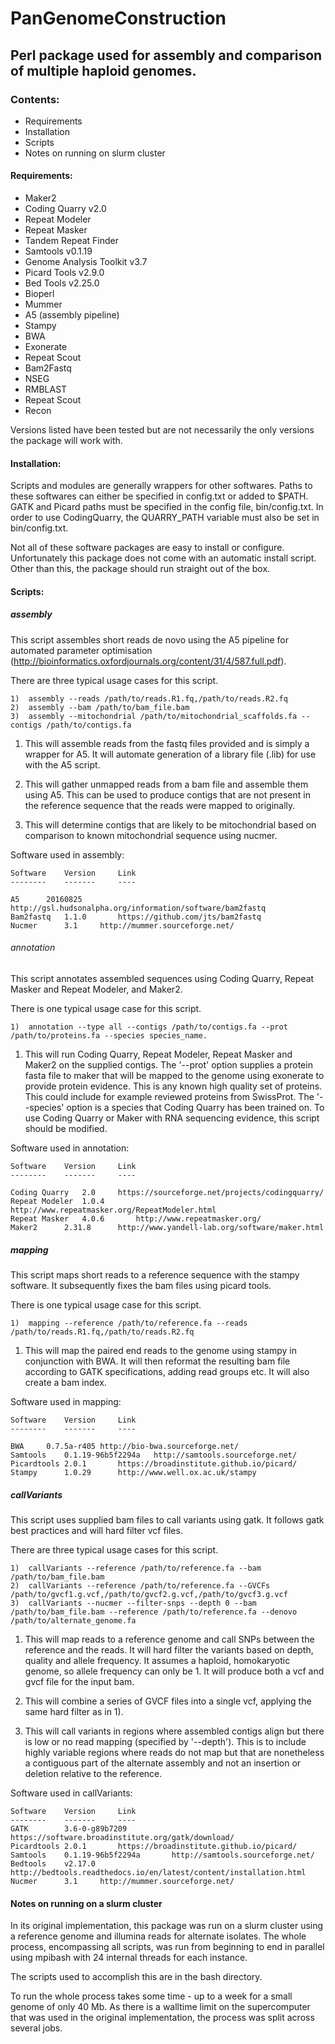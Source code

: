 # PanGenomeConstruction

## Perl package used for assembly and comparison of multiple haploid genomes.

### Contents:
-	Requirements
-	Installation
-	Scripts
-	Notes on running on slurm cluster

#### Requirements:

-	Maker2				
-	Coding Quarry			v2.0
-	Repeat Modeler			
-	Repeat Masker
-	Tandem Repeat Finder
-	Samtools			v0.1.19
-	Genome Analysis Toolkit		v3.7
-	Picard Tools			v2.9.0
-	Bed Tools			v2.25.0
-	Bioperl
-	Mummer
-	A5 (assembly pipeline)
-	Stampy
-	BWA
-	Exonerate
-	Repeat Scout
-	Bam2Fastq
-	NSEG
-	RMBLAST
-	Repeat Scout
-	Recon

Versions listed have been tested but are not necessarily the only versions the package will work with.

#### Installation:

Scripts and modules are generally wrappers for other softwares. 
Paths to these softwares can either be specified in config.txt or added to $PATH.
GATK and Picard paths must be specified in the config file, bin/config.txt. 
In order to use CodingQuarry, the QUARRY_PATH variable must also be set in bin/config.txt.

Not all of these software packages are easy to install or configure. Unfortunately this package
does not come with an automatic install script.
Other than this, the package should run straight out of the box.

	
#### Scripts:

##### assembly

This script assembles short reads de novo using the A5 pipeline for automated parameter optimisation 
(http://bioinformatics.oxfordjournals.org/content/31/4/587.full.pdf).

There are three typical usage cases for this script.

	1)	assembly --reads /path/to/reads.R1.fq,/path/to/reads.R2.fq
	2)	assembly --bam /path/to/bam_file.bam
	3)	assembly --mitochondrial /path/to/mitochondrial_scaffolds.fa --contigs /path/to/contigs.fa

1) This will assemble reads from the fastq files provided and is simply a wrapper for A5.
It will automate generation of a library file (.lib) for use with the A5 script.

2) This will gather unmapped reads from a bam file and assemble them using A5. This can be used to produce
contigs that are not present in the reference sequence that the reads were mapped to originally.

3) This will determine contigs that are likely to be mitochondrial based on comparison to known mitochondrial sequence using nucmer.

Software used in assembly:

	Software	Version		Link
	--------	-------		----

	A5		20160825	http://gsl.hudsonalpha.org/information/software/bam2fastq
	Bam2fastq	1.1.0		https://github.com/jts/bam2fastq
	Nucmer		3.1		http://mummer.sourceforge.net/

###### annotation

This script annotates assembled sequences using Coding Quarry, Repeat Masker and Repeat Modeler, and Maker2.

There is one typical usage case for this script.

	1)	annotation --type all --contigs /path/to/contigs.fa --prot /path/to/proteins.fa --species species_name.

1) This will run Coding Quarry,  Repeat Modeler, Repeat Masker and Maker2 on the supplied contigs. The '--prot' option supplies a protein fasta file to maker that will be mapped to the genome using exonerate to provide protein evidence. This is any known high quality set of proteins. This could include for example reviewed proteins from SwissProt. The '--species' option is a species that Coding Quarry has been trained on. To use Coding Quarry or Maker with RNA sequencing evidence, this script should be modified.

Software used in annotation:

	Software	Version		Link
	--------	-------		----
	
	Coding Quarry	2.0		https://sourceforge.net/projects/codingquarry/
	Repeat Modeler	1.0.4		http://www.repeatmasker.org/RepeatModeler.html
	Repeat Masker	4.0.6		http://www.repeatmasker.org/
	Maker2		2.31.8		http://www.yandell-lab.org/software/maker.html

##### mapping

This script maps short reads to a reference sequence with the stampy software. It subsequently fixes the bam files using picard tools.

There is one typical usage case for this script.

	1)	mapping --reference /path/to/reference.fa --reads /path/to/reads.R1.fq,/path/to/reads.R2.fq

1) This will map the paired end reads to the genome using stampy in conjunction with BWA. It will then reformat the resulting bam file according to GATK specifications, adding read groups etc. It will also create a bam index.

Software used in mapping:

	Software	Version		Link
	--------	-------		----

	BWA		0.7.5a-r405	http://bio-bwa.sourceforge.net/
	Samtools	0.1.19-96b5f2294a	http://samtools.sourceforge.net/
	Picardtools	2.0.1		https://broadinstitute.github.io/picard/
	Stampy		1.0.29		http://www.well.ox.ac.uk/stampy

##### callVariants

This script uses supplied bam files to call variants using gatk. It follows gatk best practices and will hard filter vcf files.

There are three typical usage cases for this script.

	1)	callVariants --reference /path/to/reference.fa --bam /path/to/bam_file.bam
	2)	callVariants --reference /path/to/reference.fa --GVCFs /path/to/gvcf1.g.vcf,/path/to/gvcf2.g.vcf,/path/to/gvcf3.g.vcf
	3)	callVariants --nucmer --filter-snps --depth 0 --bam /path/to/bam_file.bam --reference /path/to/reference.fa --denovo /path/to/alternate_genome.fa

1) This will map reads to a reference genome and call SNPs between the reference and the reads. It will hard filter the variants based on depth, quality and allele frequency. It assumes a haploid, homokaryotic genome, so allele frequency can only be 1. It will produce both a vcf and gvcf file for the input bam.

2) This will combine a series of GVCF files into a single vcf, applying the same hard filter as in 1).

3) This will call variants in regions where assembled contigs align but there is low or no read mapping (specified by '--depth'). This is to include highly variable regions where reads do not map but that are nonetheless a contiguous part of the alternate assembly and not an insertion or deletion relative to the reference.

Software used in callVariants:

	Software	Version		Link
	--------	-------		----
	GATK		3.6-0-g89b7209	https://software.broadinstitute.org/gatk/download/
	Picardtools	2.0.1		https://broadinstitute.github.io/picard/
	Samtools	0.1.19-96b5f2294a		http://samtools.sourceforge.net/
	Bedtools	v2.17.0		http://bedtools.readthedocs.io/en/latest/content/installation.html
	Nucmer		3.1		http://mummer.sourceforge.net/

#### Notes on running on a slurm cluster

In its original implementation, this package was run on a slurm cluster using a reference genome and illumina reads for alternate isolates.
The whole process, encompassing all scripts, was run from beginning to end in parallel using mpibash with 24 internal threads for each instance.

The scripts used to accomplish this are in the bash directory.

To run the whole process takes some time - up to a week for a small genome of only 40 Mb. As there is a walltime limit on the supercomputer that
was used in the original implementation, the process was split across several jobs.
